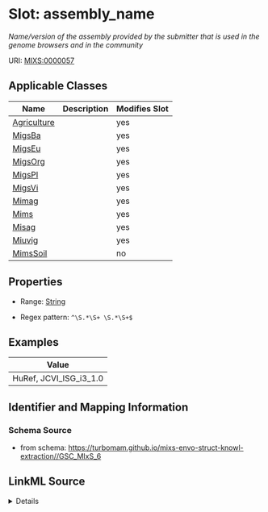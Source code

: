 # Slot: assembly_name


_Name/version of the assembly provided by the submitter that is used in the genome browsers and in the community_



URI: [MIXS:0000057](https://w3id.org/mixs/0000057)



<!-- no inheritance hierarchy -->




## Applicable Classes

| Name | Description | Modifies Slot |
| --- | --- | --- |
[Agriculture](Agriculture.md) |  |  yes  |
[MigsBa](MigsBa.md) |  |  yes  |
[MigsEu](MigsEu.md) |  |  yes  |
[MigsOrg](MigsOrg.md) |  |  yes  |
[MigsPl](MigsPl.md) |  |  yes  |
[MigsVi](MigsVi.md) |  |  yes  |
[Mimag](Mimag.md) |  |  yes  |
[Mims](Mims.md) |  |  yes  |
[Misag](Misag.md) |  |  yes  |
[Miuvig](Miuvig.md) |  |  yes  |
[MimsSoil](MimsSoil.md) |  |  no  |







## Properties

* Range: [String](String.md)

* Regex pattern: `^\S.*\S+ \S.*\S+$`






## Examples

| Value |
| --- |
| HuRef, JCVI_ISG_i3_1.0 |

## Identifier and Mapping Information







### Schema Source


* from schema: https://turbomam.github.io/mixs-envo-struct-knowl-extraction//GSC_MIxS_6




## LinkML Source

<details>
```yaml
name: assembly_name
description: Name/version of the assembly provided by the submitter that is used in
  the genome browsers and in the community
title: assembly name
examples:
- value: HuRef, JCVI_ISG_i3_1.0
in_subset:
- sequencing
from_schema: https://turbomam.github.io/mixs-envo-struct-knowl-extraction//GSC_MIxS_6
rank: 1000
slot_uri: MIXS:0000057
multivalued: false
alias: assembly_name
domain_of:
- Agriculture
- MigsBa
- MigsEu
- MigsOrg
- MigsPl
- MigsVi
- Mimag
- Mims
- Misag
- Miuvig
range: string
pattern: ^\S.*\S+ \S.*\S+$

```
</details>